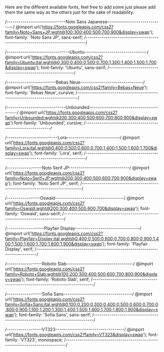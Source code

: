 Here are the different available fonts, feel free to add some just please add them the same way as the others just for the sake of readability.





/------------------------------Noto Sans Japanese------------------------------/
@import url('https://fonts.googleapis.com/css2?family=Noto+Sans+JP:wght@100;300;400;500;700;900&display=swap');
font-family: 'Noto Sans JP', sans-serif;
/------------------------------------------------------------------------------/


/--------------------------------Ubuntu--------------------------------/
@import url('https://fonts.googleapis.com/css2?family=Ubuntu:ital,wght@0,300;0,400;0,500;0,700;1,300;1,400;1,500;1,700&display=swap');
font-family: 'Ubuntu', sans-serif;
/------------------------------------------------------------/


/-------------------------Bebas Neue--------------------------------/
@import url('https://fonts.googleapis.com/css2?family=Bebas+Neue');
font-family: 'Bebas Neue', cursive;
/------------------------------------------------------------------------------/


/------------------------------Unbounded-----------------------------------------/
@import url('https://fonts.googleapis.com/css2?family=Unbounded:wght@200;300;400;500;600;700;800;900&display=swap')
font-family: 'Unbounded', cursive;
/------------------------------------------------------------/


/--------------------------Lora---------------------------/
@import url('https://fonts.googleapis.com/css2?family=Lora:ital,wght@0,400;0,500;0,600;0,700;1,400;1,500;1,600;1,700&display=swap');
font-family: 'Lora', serif;
/------------------------------------------------------------------------------/


/------------------Noto Serif JP-------------------------------/
@import url('https://fonts.googleapis.com/css2?family=Noto+Serif+JP:wght@200;300;400;500;600;700;900&display=swap');
font-family: 'Noto Serif JP', serif;
/------------------------------------------------------------------------------/


/-----------------Oswald-----------------------------------/
@import url('https://fonts.googleapis.com/css2?family=Oswald:wght@200;300;400;500;600;700&display=swap');
font-family: 'Oswald', sans-serif;
/------------------------------------------------------------------------------/


/-------------------Playfair Display---------------------------------/
@import url('https://fonts.googleapis.com/css2?family=Playfair+Display:ital,wght@0,400;0,500;0,600;0,700;0,800;0,900;1,400;1,500;1,600;1,700;1,800;1,900&display=swap');
font-family: 'Playfair Display', serif;
/------------------------------------------------------------------------------/


/------------------Roboto Slab----------------------------------/
@import url('https://fonts.googleapis.com/css2?family=Roboto+Slab:wght@100;200;300;400;500;600;700;800;900&display=swap');
font-family: 'Roboto Slab', serif;
/------------------------------------------------------------------------------/


/------------------Sofia Sans-----------------------------------/
@import url('https://fonts.googleapis.com/css2?family=Sofia+Sans:ital,wght@0,100;0,200;0,300;0,400;0,500;0,600;0,700;0,800;0,900;1,100;1,200;1,300;1,400;1,500;1,600;1,700;1,800;1,900&display=swap');
font-family: 'Sofia Sans', sans-serif;
/------------------------------------------------------------------------------/

/------------------VT323-----------------------------------/
@import url('https://fonts.googleapis.com/css2?family=VT323&display=swap');
font-family: 'VT323', monospace;
/------------------------------------------------------------------------------/